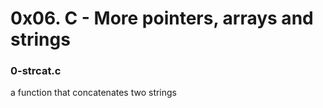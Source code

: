 # 0x06. C - More pointers, arrays and strings

### 0-strcat.c
a function that concatenates two strings
